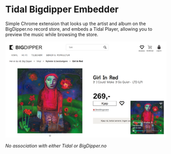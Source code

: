 # Tidal Bigdipper Embedder

Simple Chrome extension that looks up the artist and album on the BigDipper.no record store, and embeds a Tidal Player, allowing you to preview the music while browsing the store.

![example screenshot](screenshot.png)

*No association with either Tidal or BigDipper.no*